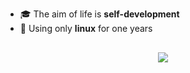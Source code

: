 <!--
**WIttyJudge/wittyjudge** is a ✨ _special_ ✨ repository because its `README.md` (this file) appears on your GitHub profile.

Here are some ideas to get you started:

- 🔭 I’m currently working on ...
- 🌱 I’m currently learning ...
- 👯 I’m looking to collaborate on ...
- 🤔 I’m looking for help with ...
- 💬 Ask me about ...
- 📫 How to reach me: ...
- 😄 Pronouns: ...
- ⚡ Fun fact: ...
-->

<!--
<img src="https://raw.githubusercontent.com/wittyjudge/wittyjudge/master/assets/picture.png" alt="related picture" style="text-align: center; margin-bottom: 30px;" />
-->


-   :mortar_board: The aim of life is **self-development**
-   :penguin: Using only **linux** for one years

<p class="aligncenter" style="text-align: center; margin-top: 30px;">
  <!-- disable icons for now; see https://github.com/anuraghazra/github-readme-stats/issues/104 -->
  <img src="https://github-readme-stats.vercel.app/api?username=wittyjudge&count_private=true&show_icons=true&theme=algolia" />
</p>
